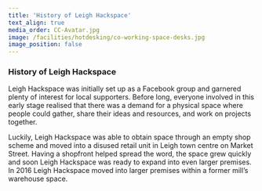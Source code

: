 ```yaml
---
title: 'History of Leigh Hackspace'
text_align: true
media_order: CC-Avatar.jpg
image: /facilities/hotdesking/co-working-space-desks.jpg
image_position: false
---
```


### History of Leigh Hackspace
Leigh Hackspace was initially set up as a Facebook group and garnered plenty of interest for local supporters. Before long, everyone involved in this early stage realised that there was a demand for a physical space where people could gather, share their ideas and resources, and work on projects together.

Luckily, Leigh Hackspace was able to obtain space through an empty shop scheme and moved into a disused retail unit in Leigh town centre on Market Street.  Having a shopfront helped spread the word, the space grew quickly and soon Leigh Hackspace was ready to expand into even larger premises. In 2016 Leigh Hackspace moved into larger premises within a former mill’s warehouse space.
